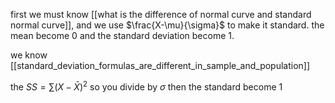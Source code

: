 first we must know [[what is the difference of normal curve and standard normal curve]], and we use $\frac{X-\mu}{\sigma}$ to make it standard. the mean become 0 and the standard deviation become 1. 

we know [[standard_deviation_formulas_are_different_in_sample_and_population]]

the $SS = \sum(X-\bar{X})^2$ so you divide by $\sigma$ then the standard become 1